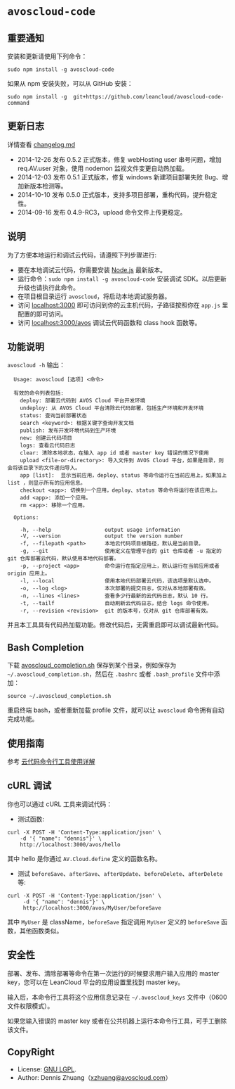 # `avoscloud-code`

## 重要通知

安装和更新请使用下列命令：

```
sudo npm install -g avoscloud-code
```

如果从 npm 安装失败，可以从 GitHub 安装：

```
sudo npm install -g  git+https://github.com/leancloud/avoscloud-code-command
```

## 更新日志

详情查看 [changelog.md](https://github.com/leancloud/avoscloud-code-command/blob/master/changelog.md)

* 2014-12-26 发布 0.5.2 正式版本，修复 webHosting user 串号问题，增加 req.AV.user 对象，使用 nodemon 监视文件变更自动热加载。
* 2014-12-03 发布 0.5.1 正式版本，修复 windows 新建项目部署失败 Bug、增加新版本检测等。
* 2014-10-10 发布 0.5.0 正式版本，支持多项目部署，重构代码，提升稳定性。
* 2014-09-16 发布 0.4.9-RC3，upload 命令文件上传更稳定。

## 说明

为了方便本地运行和调试云代码，请遵照下列步骤进行:

* 要在本地调试云代码，你需要安装 [Node.js](http://nodejs.org) 最新版本。
* 运行命令：`sudo npm install -g avoscloud-code` 安装调试 SDK。以后更新升级也请执行此命令。
* 在项目根目录运行 `avoscloud`，将启动本地调试服务器。
* 访问 [localhost:3000](http://localhost:3000/) 即可访问到你的云主机代码，子路径按照你在 `app.js` 里配置的即可访问。
* 访问 [localhost:3000/avos](http://localhost:3000/avos) 调试云代码函数和 class hook 函数等。

## 功能说明

`avoscloud -h` 输出：

```
  Usage: avoscloud [选项] <命令>

  有效的命令列表包括:
    deploy: 部署云代码到 AVOS Cloud 平台开发环境
    undeploy: 从 AVOS Cloud 平台清除云代码部署，包括生产环境和开发环境
    status: 查询当前部署状态
    search <keyword>: 根据关键字查询开发文档
    publish: 发布开发环境代码到生产环境
    new: 创建云代码项目
    logs: 查看云代码日志
    clear: 清除本地状态，在输入 app id 或者 master key 错误的情况下使用
    upload <file-or-directory>: 导入文件到 AVOS Cloud 平台，如果是目录，则会将该目录下的文件递归导入。
    app [list]:  显示当前应用，deploy、status 等命令运行在当前应用上，如果加上 list ，则显示所有的应用信息。
    checkout <app>: 切换到一个应用，deploy、status 等命令将运行在该应用上。
    add <app>: 添加一个应用。
    rm <app>: 移除一个应用。

  Options:

    -h, --help                 output usage information
    -V, --version              output the version number
    -f, --filepath <path>      本地云代码项目根路径，默认是当前目录。
    -g, --git                  使用定义在管理平台的 git 仓库或者 -u 指定的 git 仓库部署云代码，默认使用本地代码部署。
    -p, --project <app>        命令运行在指定应用上，默认运行在当前应用或者 origin 应用上。
    -l, --local                使用本地代码部署云代码，该选项是默认选中。
    -o, --log <log>            本次部署的提交日志，仅对从本地部署有效。
    -n, --lines <lines>        查看多少行最新的云代码日志，默认 10 行。
    -t, --tailf                自动刷新云代码日志，结合 logs 命令使用。
    -r, --revision <revision>  git 的版本号，仅对从 git 仓库部署有效。
```

并且本工具具有代码热加载功能。修改代码后，无需重启即可以调试最新代码。

## Bash Completion

下载 [avoscloud_completion.sh](https://github.com/avoscloud/avoscloud-code-command/blob/master/avoscloud_completion.sh) 保存到某个目录，例如保存为 `~/.avoscloud_completion.sh`，然后在 `.bashrc` 或者 `.bash_profile` 文件中添加：

```
source ~/.avoscloud_completion.sh
```

重启终端 bash，或者重新加载 profile 文件，就可以让 `avoscloud` 命令拥有自动完成功能。


## 使用指南

参考 [云代码命令行工具使用详解](http://leancloud.cn/docs/cloud_code_commandline.html)

## cURL 调试

你也可以通过 cURL 工具来调试代码：

* 测试函数:
```
curl -X POST -H 'Content-Type:application/json' \
    -d '{ "name": "dennis"}' \
    http://localhost:3000/avos/hello
```
其中 hello 是你通过 `AV.Cloud.define` 定义的函数名称。

* 测试 `beforeSave`、`afterSave`、`afterUpdate`、`beforeDelete`、`afterDelete` 等:

```
curl -X POST -H 'Content-Type:application/json' \
     -d '{ "name": "dennis"}' \
	 http://localhost:3000/avos/MyUser/beforeSave
```
其中 `MyUser` 是 className，`beforeSave` 指定调用 `MyUser` 定义的 `beforeSave` 函数，其他函数类似。

## 安全性

部署、发布、清除部署等命令在第一次运行的时候要求用户输入应用的 master key，您可以在 LeanCloud 平台的应用设置里找到 master key。

输入后，本命令行工具将这个应用信息记录在 `~/.avoscloud_keys` 文件中（0600 文件权限模式）。

如果您输入错误的 master key 或者在公共机器上运行本命令行工具，可手工删除该文件。

## CopyRight

* License: [GNU LGPL](https://www.gnu.org/licenses/lgpl.html).
* Author: Dennis Zhuang（xzhuang@avoscloud.com）
